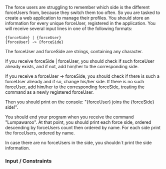 The force users are struggling to remember which side is the different forceUsers from, because they switch them too often. So you are tasked to create a web application to manage their profiles. You should store an information for every unique forceUser, registered in the application.
You will receive several input lines in one of the following formats:

    {forceSide} | {forceUser}
    {forceUser} -> {forceSide}

The forceUser and forceSide are strings, containing any character. 

If you receive forceSide | forceUser, you should check if such forceUser already exists, and if not, add him/her to the corresponding side. 

If you receive a forceUser -> forceSide, you should check if there is such a forceUser already and if so, change his/her side. If there is no such forceUser, add him/her to the corresponding forceSide, treating the command as a newly registered forceUser.

Then you should print on the console: "{forceUser} joins the {forceSide} side!".

You should end your program when you receive the command "Lumpawaroo". At that point, you should print each force side, ordered descending by forceUsers count then ordered by name. For each side print the forceUsers, ordered by name.

In case there are no forceUsers in the side, you shouldn`t print the side information. 

### Input / Constraints
